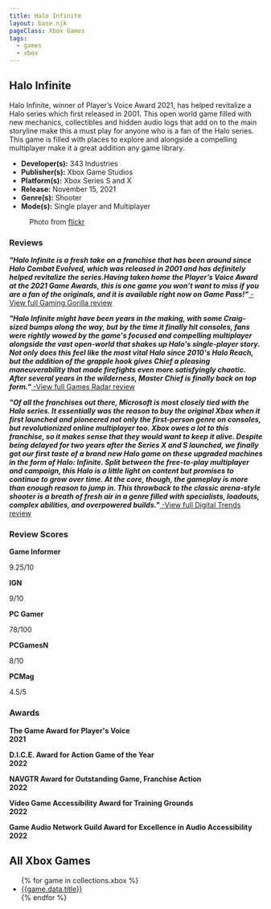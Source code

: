 ```yaml
---
title: Halo Infinite
layout: base.njk
pageClass: Xbox Games
tags:
  - games
  - xbox
---
```


  <section class="grid-m">
        <article class="card-m">
            <div class="card__content-m">
                <h2 class="card__text-m">Halo Infinite</h2>
              <p class="card__text-m">Halo Infinite, winner of Player’s Voice Award 2021, has helped revitalize a Halo series which first released in 2001. This open world game filled with new mechanics, collectibles and hidden audio logs that add on to the main storyline make this a must play for anyone who is a fan of the Halo series. This game is filled with places to explore and alongside a compelling multiplayer make it a great addition any game library.</p>
              <ul>
                 <li><strong>Developer(s):</strong> 343 Industries</li>
                <li><strong>Publisher(s):</strong> Xbox Game Studios</li>
                <li><strong>Platform(s):</strong> Xbox Series S and X</li>
                <li><strong>Release:</strong> November 15, 2021</li>
                <li><strong>Genre(s):</strong> Shooter</li>
                <li><strong>Mode(s):</strong> Single player and Multiplayer</li>
              </ul>
            </div>
          </article>
          <article class="card-m">
          <figure class="img-container">
            <div class="card__img-m"><img src="/images/game-main-10.png" alt=""></div>
            <figcaption class="img-caption">
               Photo from <a href="https://www.flickr.com/photos/195579570@N07/52074349354">flickr</a>
             </figcaption>
             </figure>
          </article>
     </section>
     <div class="game_reviews">
    <h3><strong>Reviews</strong></h3>      
    <p>
        <strong><i>"Halo Infinite is a fresh take on a franchise that has been around since Halo Combat Evolved, which was released in 2001 and has definitely helped revitalize the series.Having taken home the Player’s Voice Award at the 2021 Game Awards, this is one game you won’t want to miss if you are a fan of the originals, and it is available right now on Game Pass!"<a href="https://gaminggorilla.com/best-xbox-series-x-exclusive-games/" target="_blank" rel="noopener noreferrer"></i></strong> -View full Gaming Gorilla review</a>
      </p>
      <p>
        <strong><i>"Halo Infinite might have been years in the making, with some Craig-sized bumps along the way, but by the time it finally hit consoles, fans were rightly wowed by the game's focused and compelling multiplayer alongside the vast open-world that shakes up Halo's single-player story. Not only does this feel like the most vital Halo since 2010's Halo Reach, but the addition of the grapple hook gives Chief a pleasing maneuverability that made firefights even more satisfyingly chaotic. After several years in the wilderness, Master Chief is finally back on top form."<a href="https://www.gamesradar.com/xbox-exclusives/" target="_blank" rel="noopener noreferrer"></i></strong> -View full Games Radar review</a>
      </p>
      <p>
        <strong><i>"Of all the franchises out there, Microsoft is most closely tied with the Halo series. It essentially was the reason to buy the original Xbox when it first launched and pioneered not only the first-person genre on consoles, but revolutionized online multiplayer too. Xbox owes a lot to this franchise, so it makes sense that they would want to keep it alive. Despite being delayed for two years after the Series X and S launched, we finally got our first taste of a brand new Halo game on these upgraded machines in the form of Halo: Infinite.  Split between the free-to-play multiplayer and campaign, this Halo is a little light on content but promises to continue to grow over time. At the core, though, the gameplay is more than enough reason to jump in. This throwback to the classic arena-style shooter is a breath of fresh air in a genre filled with specialists, loadouts, complex abilities, and overpowered builds."<a href="https://www.digitaltrends.com/gaming/best-xbox-series-x-exclusives/?amp" target="_blank" rel="noopener noreferrer"></i></strong> -View full Digital Trends review</a>
      </p>
      </div>
    </div>
  <h3><strong>Review Scores</strong></h3>
    <div class="game_numeric_reviews">
      <div class="game_numeric_review">
        <strong>Game Informer</strong>
        <p>9.25/10</p>
      </div>
      <div class="game_numeric_review">
        <strong>IGN</strong>
        <p>9/10</p>
      </div>
      <div class="game_numeric_review">
        <strong>PC Gamer</strong>
        <p>78/100</p>
      </div>
      <div class="game_numeric_review">
        <strong>PCGamesN</strong>
        <p>8/10</p>
      </div>
      <div class="game_numeric_review">
        <strong>PCMag</strong>
        <p>4.5/5</p>
      </div>
    </div>
    <h3><strong>Awards</strong></h3>
    <div class="game_awards">
      <div class="game_award">
        <p><strong>The Game Award for Player's Voice<br>2021</strong></p>
      </div>
      <div class="game_award">
        <p><strong>D.I.C.E. Award for Action Game of the Year<br>2022</strong></p>
      </div>
      <div class="game_award">
        <p><strong>NAVGTR Award for Outstanding Game, Franchise Action<br>2022</strong></p>
      </div>
      <div class="game_award">
        <p><strong>Video Game Accessibility Award for Training Grounds<br>2022</strong></p>
      </div>
      <div class="game_award">
        <p><strong>Game Audio Network Guild Award for Excellence in Audio Accessibility<br>2022</strong></p>
      </div>
    </div>
    <section class="Collections">
  <h1>All Xbox Games</h1>
  <ul>
    {% for game in collections.xbox %}      
      <li><a href="{{game.url}}">{{game.data.title}}</a></li>
    {% endfor %}
  </ul>
  </section>

    
